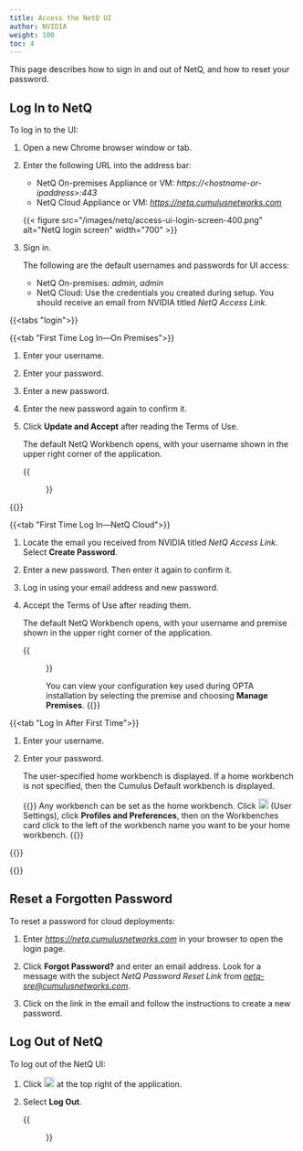 ```yaml
---
title: Access the NetQ UI
author: NVIDIA
weight: 100
toc: 4
---
```

This page describes how to sign in and out of NetQ, and how to reset your password.

## Log In to NetQ

To log in to the UI:

<!-- vale off -->
1. Open a new Chrome browser window or tab.
2. Enter the following URL into the address bar:  
    - NetQ On-premises Appliance or VM: *https://\<hostname-or-ipaddress\>:443*  
    - NetQ Cloud Appliance or VM: *https://netq.cumulusnetworks.com*

    {{< figure src="/images/netq/access-ui-login-screen-400.png" alt="NetQ login screen" width="700" >}}

3. Sign in.

    The following are the default usernames and passwords for UI access:  
    - NetQ On-premises: *admin, admin*
    - NetQ Cloud: Use the credentials you created during setup. You should receive an email from NVIDIA titled *NetQ Access Link.*
<!-- vale on -->

{{<tabs "login">}}

{{<tab "First Time Log In—On Premises">}}

1. Enter your username.

2. Enter your password.

3. Enter a new password.

4. Enter the new password again to confirm it.

5. Click **Update and Accept** after reading the Terms of Use.

    The default NetQ Workbench opens, with your username shown in the upper right corner of the application.

    {{<figure src="/images/netq/access-ui-cumulus-wb-400.png" alt="" width="700">}}

{{</tab>}}

{{<tab "First Time Log In—NetQ Cloud">}}

1. Locate the email you received from NVIDIA titled *NetQ Access Link*. Select **Create Password**.

2. Enter a new password. Then enter it again to confirm it.

4. Log in using your email address and new password.

5. Accept the Terms of Use after reading them.

    The default NetQ Workbench opens, with your username and premise shown in the upper right corner of the application.

    {{<figure src="/images/netq/new-premise-username.png" alt="username and premises information in the UI header" width="300">}}

    You can view your configuration key used during OPTA installation by selecting the premise and choosing **Manage Premises**.
{{</tab>}}

{{<tab "Log In After First Time">}}

1. Enter your username.

2. Enter your password.

    The user-specified home workbench is displayed. If a home workbench is not specified, then the Cumulus Default workbench is displayed.

    {{<notice tip>}}
Any workbench can be set as the home workbench. Click <img src="https://icons.cumulusnetworks.com/17-Users/19-Natural-Close%20Up-Single%20User-Man/single-man-circle.svg" height="18" width="18"/> (User Settings), click <strong>Profiles and Preferences</strong>, then on the Workbenches card click to the left of the workbench name you want to be your home workbench.
    {{</notice>}}

{{</tab>}}

{{</tabs>}}

## Reset a Forgotten Password

To reset a password for cloud deployments:

1. Enter *https://netq.cumulusnetworks.com* in your browser to open the login page.

2. Click **Forgot Password?** and enter an email address. Look for a message with the subject *NetQ Password Reset Link* from *netq-sre@cumulusnetworks.com*.  

3. Click on the link in the email and follow the instructions to create a new password. 

## Log Out of NetQ

To log out of the NetQ UI:

1. Click <img src="https://icons.cumulusnetworks.com/17-Users/19-Natural-Close%20Up-Single%20User-Man/single-man-circle.svg" height="18" width="18"/> at the top right of the application.

2. Select **Log Out**.  

    {{<figure src="/images/netq/access-ui-logout-230.png" width="150">}}
